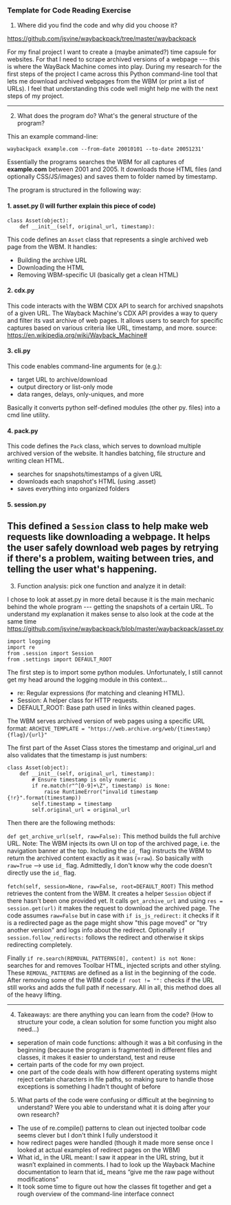 ### Template for Code Reading Exercise

1. Where did you find the code and why did you choose it? 

https://github.com/jsvine/waybackpack/tree/master/waybackpack

For my final project I want to create a (maybe animated?) time capsule for websites.
For that I need to scrape archived versions of a webpage --- this is where the 
WayBack Machine comes into play. During my research for the first steps of the 
project I came across this Python command-line tool that lets me download
archived webpages from the WBM (or print a list of URLs). I feel that understanding this code 
well might help me with the next steps of my project. 

---

2. What does the program do? What's the general structure of the program? 

This an example command-line:
```
waybackpack example.com --from-date 20010101 --to-date 20051231'
```
Essentially the programs searches the WBM for all captures of __example.com__ 
between 2001 and 2005. It downloads those HTML files (and optionally CSS/JS/images)
and saves them to folder named by timestamp. 

The program is structured in the following way:

#### 1. asset.py (I will further explain this piece of code)
```
class Asset(object):
    def __init__(self, original_url, timestamp):
```
This code defines an `Asset` class that represents a single archived web page from the WBM.
It handles: 
- Building the archive URL 
- Downloading the HTML 
- Removing WBM-specific UI (basically get a clean HTML)

#### 2. cdx.py
This code interacts with the WBM CDX API to search for archived snapshots of a given URL.
The Wayback Machine's CDX API provides a way to query and filter its vast archive of web pages.
It allows users to search for specific captures based on various criteria like URL, timestamp, and more. 
source: https://en.wikipedia.org/wiki/Wayback_Machine#

#### 3. cli.py
This code enables command-line arguments for (e.g.):
- target URL to archive/download
- output directory or list-only mode
- data ranges, delays, only-uniques, and more

Basically it converts python self-defined modules (the other py. files) into a cmd line utility. 

#### 4. pack.py 
This code defines the `Pack` class, which serves to download multiple archived version of the website. 
It handles batching, file structure and writing clean HTML. 
- searches for snapshots/timestamps of a given URL
- downloads each snapshot's HTML (using .asset)
- saves everything into organized folders 

#### 5. session.py 
This defined a `Session` class to help make web requests like downloading a webpage.
It helps the user safely download web pages by retrying if there's a problem, waiting 
between tries, and telling the user what's happening.
---

3. Function analysis: pick one function and analyze it in detail:

I chose to look at asset.py in more detail because it is the main mechanic behind the whole 
program --- getting the snapshots of a certain URL. 
To understand my explanation it makes sense to also look at the code at the same time 
https://github.com/jsvine/waybackpack/blob/master/waybackpack/asset.py

```
import logging 
import re
from .session import Session
from .settings import DEFAULT_ROOT
```
The first step is to import some python modules. Unfortunately, I still cannot get my head around the
logging module in this context... 
- re: Regular expressions (for matching and cleaning HTML). 
- Session: A helper class for HTTP requests. 
- DEFAULT_ROOT: Base path used in links within cleaned pages.

The WBM serves archived version of web pages using a specific URL format:
`ARCHIVE_TEMPLATE = "https://web.archive.org/web/{timestamp}{flag}/{url}"`

The first part of the Asset Class stores the timestamp and original_url 
and also validates that the timestamp is just numbers:
```
class Asset(object):
    def __init__(self, original_url, timestamp):
        # Ensure timestamp is only numeric
        if re.match(r"^[0-9]+\Z", timestamp) is None:
            raise RuntimeError("invalid timestamp {!r}".format(timestamp))
        self.timestamp = timestamp
        self.original_url = original_url
```
Then there are the following methods:

`def get_archive_url(self, raw=False):`
This method builds the full archive URL. 
Note: The WBM injects its own UI on top of the archived page, i.e. the navigation banner
at the top. Including the `id_` flag instructs the WBM to return the archived content 
exactly as it was (=`raw`). So basically with `raw=True` --> use `id_` flag. Admittedly, I
don't know why the code doesn't directly use the `id_` flag. 

`fetch(self, session=None, raw=False, root=DEFAULT_ROOT)`
This method retrieves the content from the WBM. It creates a helper `Session` object if there hasn't
been one provided yet. It calls `get_archive_url` and using `res = session.get(url)` it makes the
request to download the archived page. 
The code assumes `raw=False` but in case
with `if is_js_redirect:` it checks if it is a redirected page as the page might show "this page moved"
or "try another version" and logs info about the redirect. 
Optionally `if session.follow_redirects:` follows
the redirect and otherwise it skips redirecting completely. 

Finally `if re.search(REMOVAL_PATTERNS[0], content) is not None:` searches for and removes Toolbar HTML, 
injected scripts and other styling. These `REMOVAL_PATTERNS` are defined as a list in the beginning of the code. 
After removing some of the WBM code `if root != "":` checks if the URL still works and adds the full path if necessary.
All in all, this method does all of the heavy lifting.

---
4. Takeaways: are there anything you can learn from the code? (How to structure your code, a clean solution for some function you might also need...)
- seperation of main code functions: although it was a bit confusing in the beginning (because the program is fragmented)
in different files and classes, it makes it easier to understand, test and reuse 
- certain parts of the code for my own project.
- one part of the code deals with how different operating systems might
reject certain characters in file paths, so making sure to handle those exceptions
is something I hadn't thought of before


5. What parts of the code were confusing or difficult at the beginning to understand? Were you able to understand what it is doing after your own research?


-  The use of re.compile() patterns to clean out injected toolbar code seems clever
but I don't think I fully understood it
- how redirect pages were handled (though it made more sense once I looked at actual
examples of redirect pages on the WBM)
- What id_ in the URL meant: I saw it appear in the URL string, but it wasn’t explained in comments. 
I had to look up the Wayback Machine documentation to learn that id_ means “give me the raw page without modifications"
- It took some time to figure out how the classes fit together and get a rough overview 
of the command-line interface connect
